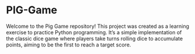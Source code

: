 # PIG-Game
Welcome to the Pig Game repository! This project was created as a learning exercise to practice Python programming. It’s a simple implementation of the classic dice game where players take turns rolling dice to accumulate points, aiming to be the first to reach a target score.
